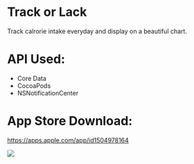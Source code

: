 # Track or Lack
Track calrorie intake everyday and display on a beautiful chart.

# API Used: 
- Core Data 
- CocoaPods
- NSNotificationCenter
# App Store Download:
https://apps.apple.com/app/id1504978164

 ![](Track.gif)
